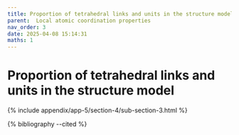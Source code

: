 ```yaml
---
title: Proportion of tetrahedral links and units in the structure model
parent:  Local atomic coordination properties
nav_order: 3
date: 2025-04-08 15:14:31
maths: 1
---
```


# Proportion of tetrahedral links and units in the structure model

{% include appendix/app-5/section-4/sub-section-3.html %}

{% bibliography --cited %}

